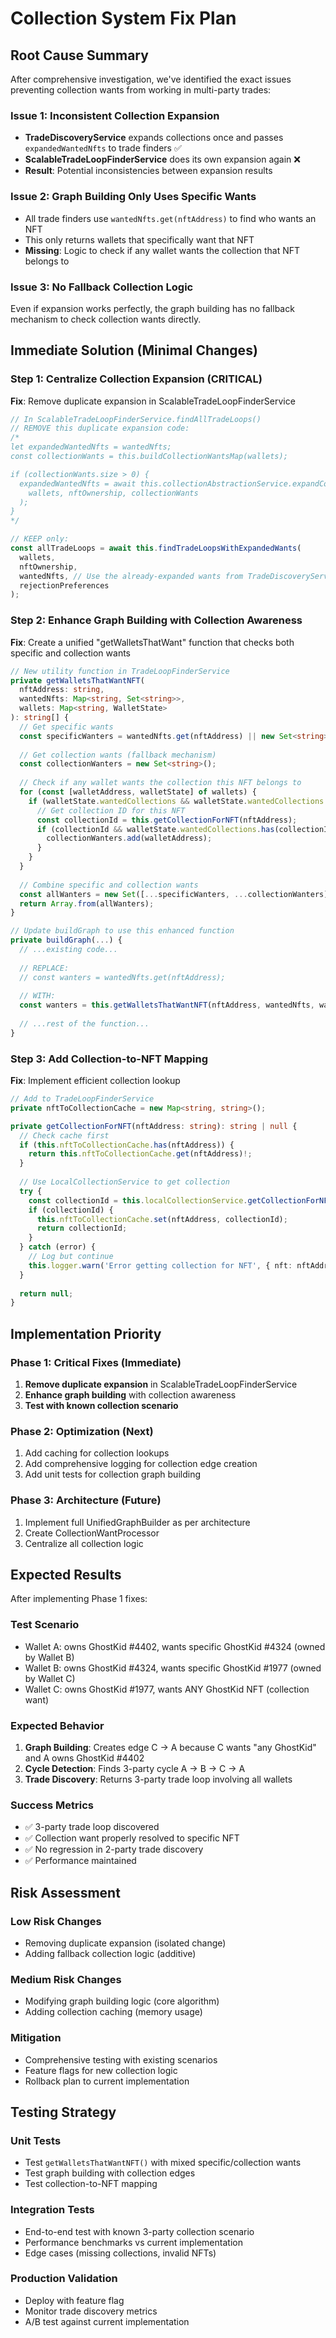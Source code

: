 # Collection System Fix Plan

## Root Cause Summary

After comprehensive investigation, we've identified the exact issues preventing collection wants from working in multi-party trades:

### Issue 1: Inconsistent Collection Expansion
- **TradeDiscoveryService** expands collections once and passes `expandedWantedNfts` to trade finders ✅
- **ScalableTradeLoopFinderService** does its own expansion again ❌  
- **Result**: Potential inconsistencies between expansion results

### Issue 2: Graph Building Only Uses Specific Wants
- All trade finders use `wantedNfts.get(nftAddress)` to find who wants an NFT
- This only returns wallets that specifically want that NFT
- **Missing**: Logic to check if any wallet wants the collection that NFT belongs to

### Issue 3: No Fallback Collection Logic
Even if expansion works perfectly, the graph building has no fallback mechanism to check collection wants directly.

## Immediate Solution (Minimal Changes)

### Step 1: Centralize Collection Expansion (CRITICAL)

**Fix**: Remove duplicate expansion in ScalableTradeLoopFinderService

```typescript
// In ScalableTradeLoopFinderService.findAllTradeLoops()
// REMOVE this duplicate expansion code:
/*
let expandedWantedNfts = wantedNfts;
const collectionWants = this.buildCollectionWantsMap(wallets);

if (collectionWants.size > 0) {
  expandedWantedNfts = await this.collectionAbstractionService.expandCollectionWants(
    wallets, nftOwnership, collectionWants
  );
}
*/

// KEEP only:
const allTradeLoops = await this.findTradeLoopsWithExpandedWants(
  wallets,
  nftOwnership,
  wantedNfts, // Use the already-expanded wants from TradeDiscoveryService
  rejectionPreferences
);
```

### Step 2: Enhance Graph Building with Collection Awareness

**Fix**: Create a unified "getWalletsThatWant" function that checks both specific and collection wants

```typescript
// New utility function in TradeLoopFinderService
private getWalletsThatWantNFT(
  nftAddress: string,
  wantedNfts: Map<string, Set<string>>,
  wallets: Map<string, WalletState>
): string[] {
  // Get specific wants
  const specificWanters = wantedNfts.get(nftAddress) || new Set<string>();
  
  // Get collection wants (fallback mechanism)
  const collectionWanters = new Set<string>();
  
  // Check if any wallet wants the collection this NFT belongs to
  for (const [walletAddress, walletState] of wallets) {
    if (walletState.wantedCollections && walletState.wantedCollections.size > 0) {
      // Get collection ID for this NFT
      const collectionId = this.getCollectionForNFT(nftAddress);
      if (collectionId && walletState.wantedCollections.has(collectionId)) {
        collectionWanters.add(walletAddress);
      }
    }
  }
  
  // Combine specific and collection wants
  const allWanters = new Set([...specificWanters, ...collectionWanters]);
  return Array.from(allWanters);
}

// Update buildGraph to use this enhanced function
private buildGraph(...) {
  // ...existing code...
  
  // REPLACE:
  // const wanters = wantedNfts.get(nftAddress);
  
  // WITH:
  const wanters = this.getWalletsThatWantNFT(nftAddress, wantedNfts, wallets);
  
  // ...rest of the function...
}
```

### Step 3: Add Collection-to-NFT Mapping

**Fix**: Implement efficient collection lookup

```typescript
// Add to TradeLoopFinderService
private nftToCollectionCache = new Map<string, string>();

private getCollectionForNFT(nftAddress: string): string | null {
  // Check cache first
  if (this.nftToCollectionCache.has(nftAddress)) {
    return this.nftToCollectionCache.get(nftAddress)!;
  }
  
  // Use LocalCollectionService to get collection
  try {
    const collectionId = this.localCollectionService.getCollectionForNFT(nftAddress);
    if (collectionId) {
      this.nftToCollectionCache.set(nftAddress, collectionId);
      return collectionId;
    }
  } catch (error) {
    // Log but continue
    this.logger.warn('Error getting collection for NFT', { nft: nftAddress, error });
  }
  
  return null;
}
```

## Implementation Priority

### Phase 1: Critical Fixes (Immediate)
1. **Remove duplicate expansion** in ScalableTradeLoopFinderService
2. **Enhance graph building** with collection awareness
3. **Test with known collection scenario**

### Phase 2: Optimization (Next)
1. Add caching for collection lookups
2. Add comprehensive logging for collection edge creation
3. Add unit tests for collection graph building

### Phase 3: Architecture (Future)
1. Implement full UnifiedGraphBuilder as per architecture
2. Create CollectionWantProcessor
3. Centralize all collection logic

## Expected Results

After implementing Phase 1 fixes:

### Test Scenario
- Wallet A: owns GhostKid #4402, wants specific GhostKid #4324 (owned by Wallet B)
- Wallet B: owns GhostKid #4324, wants specific GhostKid #1977 (owned by Wallet C)  
- Wallet C: owns GhostKid #1977, wants ANY GhostKid NFT (collection want)

### Expected Behavior
1. **Graph Building**: Creates edge C → A because C wants "any GhostKid" and A owns GhostKid #4402
2. **Cycle Detection**: Finds 3-party cycle A → B → C → A
3. **Trade Discovery**: Returns 3-party trade loop involving all wallets

### Success Metrics
- ✅ 3-party trade loop discovered
- ✅ Collection want properly resolved to specific NFT
- ✅ No regression in 2-party trade discovery
- ✅ Performance maintained

## Risk Assessment

### Low Risk Changes
- Removing duplicate expansion (isolated change)
- Adding fallback collection logic (additive)

### Medium Risk Changes  
- Modifying graph building logic (core algorithm)
- Adding collection caching (memory usage)

### Mitigation
- Comprehensive testing with existing scenarios
- Feature flags for new collection logic
- Rollback plan to current implementation

## Testing Strategy

### Unit Tests
- Test `getWalletsThatWantNFT()` with mixed specific/collection wants
- Test graph building with collection edges
- Test collection-to-NFT mapping

### Integration Tests
- End-to-end test with known 3-party collection scenario
- Performance benchmarks vs current implementation
- Edge cases (missing collections, invalid NFTs)

### Production Validation
- Deploy with feature flag
- Monitor trade discovery metrics
- A/B test against current implementation 